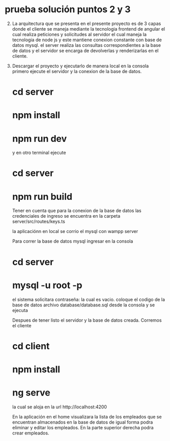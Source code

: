 # prueba solución puntos 2 y 3

2. La arquitectura que se presenta en el presente proyecto es de 3 capas donde el cliente se maneja mediante la tecnologia frontend de angular el cual realiza peticiones y solicitudes al servidor el cual maneja la tecnologia de node js y este mantiene conexion constante con base de datos mysql. el server realiza las consultas correspondientes a la base de datos y el servidor se encarga de devolverlas y renderizarlas en el cliente.

3. Descargar el proyecto y ejecutarlo de manera local en la consola primero ejecute el servidor y la conexion de la base de datos.
    # cd server 
    # npm install
    # npm run dev
    y en otro terminal ejecute
    # cd server
    # npm run build
    
    Tener en cuenta que para la conexion de la base de datos las credenciales de ingreso se encuentra en la carpeta server/src/routes/keys.ts
    
    la aplicaciónn en local se corrio el mysql con wampp server
    
    Para correr la base de datos mysql ingresar en la consola
    # cd server
    # mysql -u root -p 
    el sistema solicitara contraseña: la cual es vacio. coloque el codigo de la base de datos archivo database/database.sql desde la consola y se ejecuta
    
    Despues de tener listo el servidor y la base de datos creada. Corremos el cliente
    # cd client
    # npm install
    # ng serve
    la cual se aloja en la url http://localhost:4200
    
    En la aplicación en el home visualizara la lista de los empleados que se encuentran almacenados en la base de datos de igual forma podra eliminar y editar los empleados. En la     parte superior derecha podra crear empleados.
  
  
